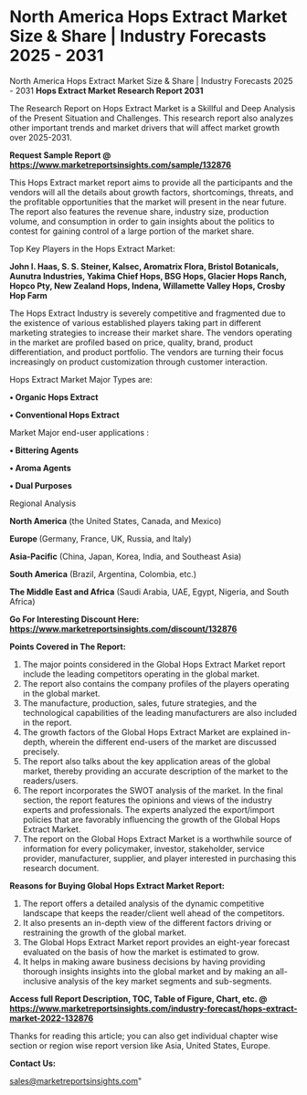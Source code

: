 # North America Hops Extract Market Size & Share | Industry Forecasts 2025 - 2031
North America Hops Extract Market Size & Share | Industry Forecasts 2025 - 2031
<strong>Hops Extract Market Research Report 2031</strong>

The Research Report on Hops Extract Market is a Skillful and Deep Analysis of the Present Situation and Challenges. This research report also analyzes other important trends and market drivers that will affect market growth over 2025-2031.

<strong>Request Sample Report @ <a href=https://www.marketreportsinsights.com/sample/132876>https://www.marketreportsinsights.com/sample/132876</a></strong>

This Hops Extract market report aims to provide all the participants and the vendors will all the details about growth factors, shortcomings, threats, and the profitable opportunities that the market will present in the near future. The report also features the revenue share, industry size, production volume, and consumption in order to gain insights about the politics to contest for gaining control of a large portion of the market share.

Top Key Players in the Hops Extract Market:

<strong>John I. Haas, S. S. Steiner, Kalsec, Aromatrix Flora, Bristol Botanicals, Aunutra Industries, Yakima Chief Hops, BSG Hops, Glacier Hops Ranch, Hopco Pty, New Zealand Hops, Indena, Willamette Valley Hops, Crosby Hop Farm</strong>

The Hops Extract Industry is severely competitive and fragmented due to the existence of various established players taking part in different marketing strategies to increase their market share. The vendors operating in the market are profiled based on price, quality, brand, product differentiation, and product portfolio. The vendors are turning their focus increasingly on product customization through customer interaction.

Hops Extract Market Major Types are:

<strong>• Organic Hops Extract

• Conventional Hops Extract</strong>

Market Major end-user applications :

<strong>• Bittering Agents

• Aroma Agents

• Dual Purposes</strong>

Regional Analysis

</u><strong><b>North America</b></strong> (the United States, Canada, and Mexico)

<strong><b>Europe </b></strong>(Germany, France, UK, Russia, and Italy)

<strong><b>Asia-Pacific</b></strong> (China, Japan, Korea, India, and Southeast Asia)

<strong><b>South America</b></strong> (Brazil, Argentina, Colombia, etc.)

<strong><b>The Middle East and Africa</b></strong> (Saudi Arabia, UAE, Egypt, Nigeria, and South Africa)

<strong>Go For Interesting Discount Here: <a href=https://www.marketreportsinsights.com/discount/132876>https://www.marketreportsinsights.com/discount/132876</a></strong>

<strong>Points Covered in The Report:</strong>
<ol>
  <li>The major points considered in the Global Hops Extract Market report include the leading competitors operating in the global market.</li>
  <li>The report also contains the company profiles of the players operating in the global market.</li>
  <li>The manufacture, production, sales, future strategies, and the technological capabilities of the leading manufacturers are also included in the report.</li>
  <li>The growth factors of the Global Hops Extract Market are explained in-depth, wherein the different end-users of the market are discussed precisely.</li>
  <li>The report also talks about the key application areas of the global market, thereby providing an accurate description of the market to the readers/users.</li>
  <li>The report incorporates the SWOT analysis of the market. In the final section, the report features the opinions and views of the industry experts and professionals. The experts analyzed the export/import policies that are favorably influencing the growth of the Global Hops Extract Market.</li>
  <li>The report on the Global Hops Extract Market is a worthwhile source of information for every policymaker, investor, stakeholder, service provider, manufacturer, supplier, and player interested in purchasing this research document.</li>
</ol>
<strong>Reasons for Buying Global Hops Extract Market Report:</strong>

<ol>
  <li>The report offers a detailed analysis of the dynamic competitive landscape that keeps the reader/client well ahead of the competitors.</li>
  <li>It also presents an in-depth view of the different factors driving or restraining the growth of the global market.</li>
  <li>The Global Hops Extract Market report provides an eight-year forecast evaluated on the basis of how the market is estimated to grow.</li>
  <li>It helps in making aware business decisions by having providing thorough insights insights into the global market and by making an all-inclusive analysis of the key market segments and sub-segments.</li>
</ol>
<strong>Access full Report Description, TOC, Table of Figure, Chart, etc. @ <a href=https://www.marketreportsinsights.com/industry-forecast/hops-extract-market-2022-132876>https://www.marketreportsinsights.com/industry-forecast/hops-extract-market-2022-132876</a></strong>


Thanks for reading this article; you can also get individual chapter wise section or region wise report version like Asia, United States, Europe.

<strong>Contact Us:</strong>

sales@marketreportsinsights.com"
